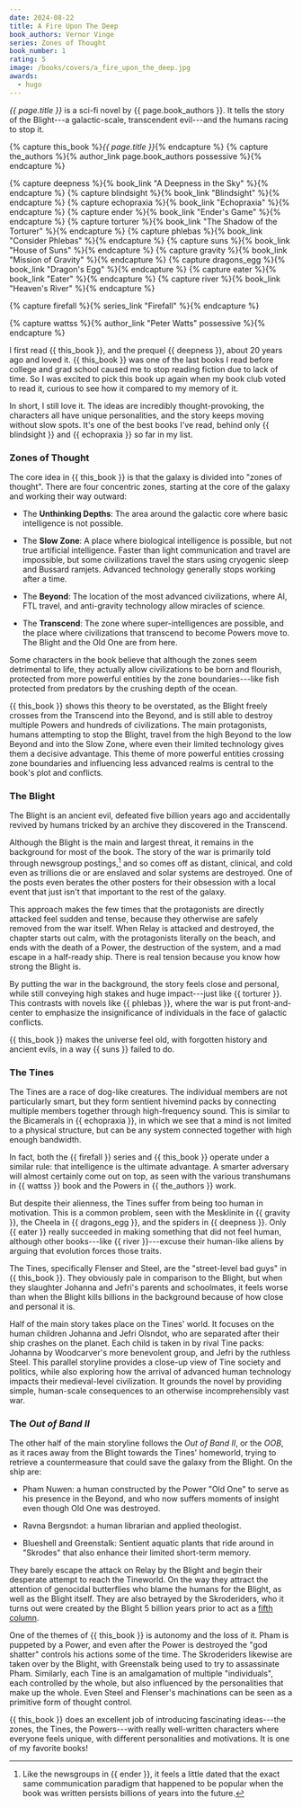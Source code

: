 ```yaml
---
date: 2024-08-22
title: A Fire Upon The Deep
book_authors: Vernor Vinge
series: Zones of Thought
book_number: 1
rating: 5
image: /books/covers/a_fire_upon_the_deep.jpg
awards:
  - hugo
---
```


<cite class="book-title">{{ page.title }}</cite> is a sci-fi novel by <span
class="author-name">{{ page.book_authors }}</span>. It tells the story of the
Blight---a galactic-scale, transcendent evil---and the humans racing to stop
it.

{% capture this_book %}<cite class="book-title">{{ page.title }}</cite>{% endcapture %}
{% capture the_authors %}{% author_link page.book_authors possessive %}{% endcapture %}

{% capture deepness %}{% book_link "A Deepness in the Sky" %}{% endcapture %}
{% capture blindsight %}{% book_link "Blindsight" %}{% endcapture %}
{% capture echopraxia %}{% book_link "Echopraxia" %}{% endcapture %}
{% capture ender %}{% book_link "Ender's Game" %}{% endcapture %}
{% capture torturer %}{% book_link "The Shadow of the Torturer" %}{% endcapture %}
{% capture phlebas %}{% book_link "Consider Phlebas" %}{% endcapture %}
{% capture suns %}{% book_link "House of Suns" %}{% endcapture %}
{% capture gravity %}{% book_link "Mission of Gravity" %}{% endcapture %}
{% capture dragons_egg %}{% book_link "Dragon's Egg" %}{% endcapture %}
{% capture eater %}{% book_link "Eater" %}{% endcapture %}
{% capture river %}{% book_link "Heaven's River" %}{% endcapture %}

{% capture firefall %}{% series_link "Firefall" %}{% endcapture %}

{% capture wattss %}{% author_link "Peter Watts" possessive %}{% endcapture %}

I first read {{ this_book }}, and the prequel {{ deepness }}, about 20 years
ago and loved it. {{ this_book }} was one of the last books I read before
college and grad school caused me to stop reading fiction due to lack of time.
So I was excited to pick this book up again when my book club voted to read
it, curious to see how it compared to my memory of it.

In short, I still love it. The ideas are incredibly thought-provoking, the
characters all have unique personalities, and the story keeps moving without
slow spots. It's one of the best books I've read, behind only {{ blindsight }}
and {{ echopraxia }} so far in my list.

### Zones of Thought

The core idea in {{ this_book }} is that the galaxy is divided into "zones of
thought". There are four concentric zones, starting at the core of the galaxy
and working their way outward:

- The **Unthinking Depths**: The area around the galactic core where basic
  intelligence is not possible.

- The **Slow Zone**: A place where biological intelligence is possible, but
  not true artificial intelligence. Faster than light communication and travel
  are impossible, but some civilizations travel the stars using cryogenic
  sleep and Bussard ramjets. Advanced technology generally stops working after
  a time.

- The **Beyond**: The location of the most advanced civilizations, where AI,
  FTL travel, and anti-gravity technology allow miracles of science.

- The **Transcend**: The zone where super-intelligences are possible, and the
  place where civilizations that transcend to become Powers move to. The
  Blight and the Old One are from here.

Some characters in the book believe that although the zones seem detrimental
to life, they actually allow civilizations to be born and flourish, protected
from more powerful entities by the zone boundaries---like fish protected from
predators by the crushing depth of the ocean.

{{ this_book }} shows this theory to be overstated, as the Blight freely
crosses from the Transcend into the Beyond, and is still able to destroy
multiple Powers and hundreds of civilizations. The main protagonists, humans
attempting to stop the Blight, travel from the high Beyond to the low Beyond
and into the Slow Zone, where even their limited technology gives them a
decisive advantage. This theme of more powerful entities crossing zone
boundaries and influencing less advanced realms is central to the book's plot
and conflicts.

### The Blight

The Blight is an ancient evil, defeated five billion years ago and
accidentally revived by humans tricked by an archive they discovered in the
Transcend.

Although the Blight is the main and largest threat, it remains in the
background for most of the book. The story of the war is primarily told
through newsgroup postings,[^ender] and so comes off as distant, clinical, and
cold even as trillions die or are enslaved and solar systems are destroyed.
One of the posts even berates the other posters for their obsession with a
local event that just isn't that important to the rest of the galaxy.

[^ender]:
    Like the newsgroups in {{ ender }}, it feels a little dated that the
    exact same communication paradigm that happened to be popular when the
    book was written persists billions of years into the future.

This approach makes the few times that the protagonists are directly attacked
feel sudden and tense, because they otherwise are safely removed from the war
itself. When Relay is attacked and destroyed, the chapter starts out calm,
with the protagonists literally on the beach, and ends with the death of a
Power, the destruction of the system, and a mad escape in a half-ready ship.
There is real tension because you know how strong the Blight is.

By putting the war in the background, the story feels close and personal,
while still conveying high stakes and huge impact---just like {{ torturer }}.
This contrasts with novels like {{ phlebas }}, where the war is put
front-and-center to emphasize the insignificance of individuals in the face of
galactic conflicts.

{{ this_book }} makes the universe feel old, with forgotten history and
ancient evils, in a way {{ suns }} failed to do.

### The Tines

The Tines are a race of dog-like creatures. The individual members are not
particularly smart, but they form sentient hivemind packs by connecting
multiple members together through high-frequency sound. This is similar to the
Bicamerals in {{ echopraxia }}, in which we see that a mind is not limited to
a physical structure, but can be any system connected together with high
enough bandwidth.

In fact, both the {{ firefall }} series and {{ this_book }} operate under a
similar rule: that intelligence is the ultimate advantage. A smarter adversary
will almost certainly come out on top, as seen with the various transhumans in
{{ wattss }} book and the Powers in {{ the_authors }} work.

But despite their alienness, the Tines suffer from being too human in
motivation. This is a common problem, seen with the Mesklinite in {{ gravity
}}, the Cheela in {{ dragons_egg }}, and the spiders in {{ deepness }}. Only
{{ eater }} really succeeded in making something that did not feel human,
although other books---like {{ river }}---excuse their human-like aliens by
arguing that evolution forces those traits.

The Tines, specifically Flenser and Steel, are the "street-level bad guys" in
{{ this_book }}. They obviously pale in comparison to the Blight, but when
they slaughter Johanna and Jefri's parents and schoolmates, it feels worse
than when the Blight kills billions in the background because of how close and
personal it is.

Half of the main story takes place on the Tines' world. It focuses on the
human children Johanna and Jefri Olsndot, who are separated after their ship
crashes on the planet. Each child is taken in by rival Tine packs: Johanna by
Woodcarver's more benevolent group, and Jefri by the ruthless Steel. This
parallel storyline provides a close-up view of Tine society and politics,
while also exploring how the arrival of advanced human technology impacts
their medieval-level civilization. It grounds the novel by providing simple,
human-scale consequences to an otherwise incomprehensibly vast war.

### The _Out of Band II_

The other half of the main storyline follows the _Out of Band II_, or the
_OOB_, as it races away from the Blight towards the Tines' homeworld, trying
to retrieve a countermeasure that could save the galaxy from the Blight. On
the ship are:

- Pham Nuwen: a human constructed by the Power "Old One" to serve as his
  presence in the Beyond, and who now suffers moments of insight even though
  Old One was destroyed.

- Ravna Bergsndot: a human librarian and applied theologist.

- Blueshell and Greenstalk: Sentient aquatic plants that ride around in
  "Skrodes" that also enhance their limited short-term memory.

They barely escape the attack on Relay by the Blight and begin their desperate
attempt to reach the Tineworld. On the way they attract the attention of
genocidal butterflies who blame the humans for the Blight, as well as the
Blight itself. They are also betrayed by the Skroderiders, who it turns out
were created by the Blight 5 billion years prior to act as a [fifth
column][5th_column].

[5th_column]: https://en.wikipedia.org/wiki/Fifth_column

One of the themes of {{ this_book }} is autonomy and the loss of it. Pham is
puppeted by a Power, and even after the Power is destroyed the "god shatter"
controls his actions some of the time. The Skroderiders likewise are taken over
by the Blight, with Greenstalk being used to try to assassinate Pham. Similarly,
each Tine is an amalgamation of multiple "individuals", each controlled by the
whole, but also influenced by the personalities that make up the whole. Even
Steel and Flenser's machinations can be seen as a primitive form of thought
control.

{{ this_book }} does an excellent job of introducing fascinating
ideas---the zones, the Tines, the Powers---with really well-written
characters where everyone feels unique, with different personalities and
motivations. It is one of my favorite books!
